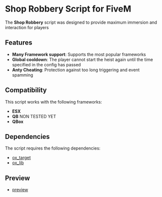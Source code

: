 # Shop Robbery Script for FiveM

The **Shop Robbery** script was designed to provide maximum immersion and interaction for players

## Features

- **Many Framework support**: Supports the most popular frameworks
- **Global cooldown**: The player cannot start the heist again until the time specified in the config has passed
- **Anty Cheating**: Protection against too long triggering and event spamming

## Compatibility

This script works with the following frameworks:

- **ESX**
- **QB** NON TESTED YET
- **QBox**

## Dependencies

The script requires the following dependencies:

- [ox_target](https://github.com/overextended/ox_target)
- [ox_lib](https://github.com/overextended/ox_lib)

## Preview

- [preview](https://youtu.be/Cgjl3gMCs4k)
